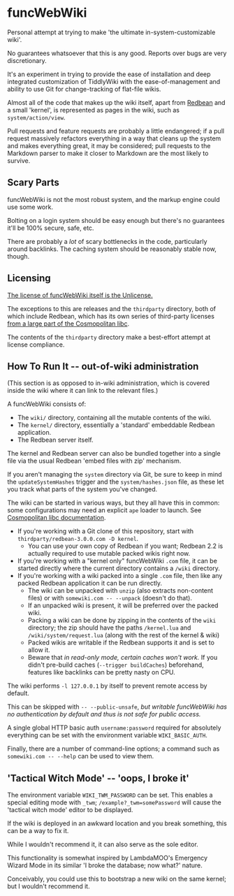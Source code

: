 # funcWebWiki

Personal attempt at trying to make 'the ultimate in-system-customizable wiki'.

No guarantees whatsoever that this is any good. Reports over bugs are very discretionary.

It's an experiment in trying to provide the ease of installation and deep integrated customization of TiddlyWiki with the ease-of-management and ability to use Git for change-tracking of flat-file wikis.

Almost all of the code that makes up the wiki itself, apart from [Redbean](https://redbean.dev) and a small 'kernel', is represented as pages in the wiki, such as `system/action/view`.

Pull requests and feature requests are probably a little endangered; if a pull request massively refactors everything in a way that cleans up the system and makes everything great, it may be considered; pull requests to the Markdown parser to make it closer to Markdown are the most likely to survive.

## Scary Parts

funcWebWiki is not the most robust system, and the markup engine could use some work.

Bolting on a login system should be easy enough but there's no guarantees it'll be 100% secure, safe, etc.

There are probably a _lot_ of scary bottlenecks in the code, particularly around backlinks. The caching system should be reasonably stable now, though.

## Licensing

[The license of funcWebWiki itself is the Unlicense.](COPYING)

The exceptions to this are releases and the `thirdparty` directory, both of which include Redbean, which has its own series of third-party licenses [from a large part of the Cosmopolitan libc](https://github.com/jart/cosmopolitan/).

The contents of the `thirdparty` directory make a best-effort attempt at license compliance.

## How To Run It -- out-of-wiki administration

(This section is as opposed to in-wiki administration, which is covered inside the wiki where it can link to the relevant files.)

A funcWebWiki consists of:

* The `wiki/` directory, containing all the mutable contents of the wiki.
* The `kernel/` directory, essentially a 'standard' embeddable Redbean application.
* The Redbean server itself.

The kernel and Redbean server can also be bundled together into a single file via the usual Redbean 'embed files with zip' mechanism.

If you aren't managing the `system` directory via Git, be sure to keep in mind the `updateSystemHashes` trigger and the `system/hashes.json` file, as these let you track what parts of the system you've changed.

The wiki can be started in various ways, but they all have this in common: some configurations may need an explicit `ape` loader to launch. See [Cosmopolitan libc documentation](https://justine.lol/cosmopolitan/).

* If you're working with a Git clone of this repository, start with `thirdparty/redbean-3.0.0.com -D kernel`.
	* You can use your own copy of Redbean if you want; Redbean 2.2 is actually required to use mutable packed wikis right now.
* If you're working with a "kernel only" funcWebWiki `.com` file, it can be started directly where the current directory contains a `/wiki` directory.
* If you're working with a wiki packed into a single `.com` file, then like any packed Redbean application it can be run directly.
	* The wiki can be unpacked with `unzip` (also extracts non-content files) or with `somewiki.com -- --unpack` (doesn't do that).
	* If an unpacked wiki is present, it will be preferred over the packed wiki.
	* Packing a wiki can be done by zipping in the contents of the `wiki` directory; the zip should have the paths `/kernel.lua` and `/wiki/system/request.lua` (along with the rest of the kernel & wiki)
	* Packed wikis are writable if the Redbean supports it and is set to allow it.
	* Beware that _in read-only mode, certain caches won't work._ If you didn't pre-build caches (`--trigger buildCaches`) beforehand, features like backlinks can be pretty nasty on CPU.

The wiki performs `-l 127.0.0.1` by itself to prevent remote access by default.

This can be skipped with `-- --public-unsafe`, _but writable funcWebWiki has no authentication by default and thus is not safe for public access._

A single global HTTP basic auth `username:password` required for absolutely everything can be set with the environment variable `WIKI_BASIC_AUTH`.

Finally, there are a number of command-line options; a command such as `somewiki.com -- --help` can be used to view them.

## 'Tactical Witch Mode' -- 'oops, I broke it'

The environment variable `WIKI_TWM_PASSWORD` can be set. This enables a special editing mode with `_twm`; `/example?_twm=somePassword` will cause the 'tactical witch mode' editor to be displayed.

If the wiki is deployed in an awkward location and you break something, this can be a way to fix it.

While I wouldn't recommend it, it can also serve as the sole editor.

This functionality is somewhat inspired by LambdaMOO's Emergency Wizard Mode in its similar 'I broke the database; now what?' nature.

Conceivably, you could use this to bootstrap a new wiki on the same kernel; but I wouldn't recommend it.
